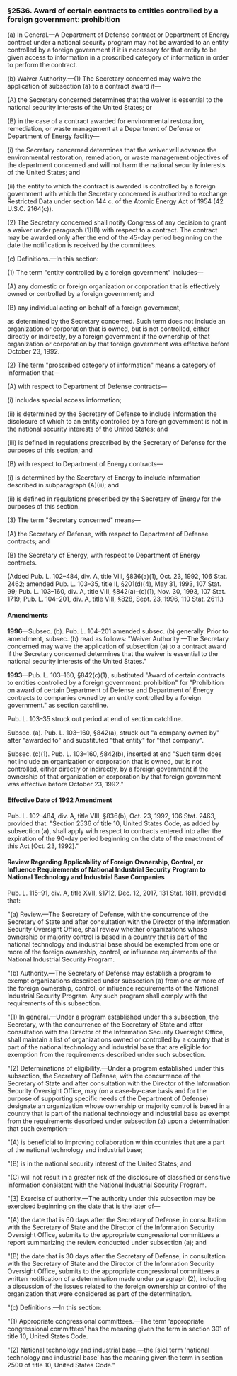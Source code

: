 ### §2536. Award of certain contracts to entities controlled by a foreign government: prohibition ###

(a) In General.—A Department of Defense contract or Department of Energy contract under a national security program may not be awarded to an entity controlled by a foreign government if it is necessary for that entity to be given access to information in a proscribed category of information in order to perform the contract.

(b) Waiver Authority.—(1) The Secretary concerned may waive the application of subsection (a) to a contract award if—

(A) the Secretary concerned determines that the waiver is essential to the national security interests of the United States; or

(B) in the case of a contract awarded for environmental restoration, remediation, or waste management at a Department of Defense or Department of Energy facility—

(i) the Secretary concerned determines that the waiver will advance the environmental restoration, remediation, or waste management objectives of the department concerned and will not harm the national security interests of the United States; and

(ii) the entity to which the contract is awarded is controlled by a foreign government with which the Secretary concerned is authorized to exchange Restricted Data under section 144 c. of the Atomic Energy Act of 1954 (42 U.S.C. 2164(c)).

(2) The Secretary concerned shall notify Congress of any decision to grant a waiver under paragraph (1)(B) with respect to a contract. The contract may be awarded only after the end of the 45-day period beginning on the date the notification is received by the committees.

(c) Definitions.—In this section:

(1) The term "entity controlled by a foreign government" includes—

(A) any domestic or foreign organization or corporation that is effectively owned or controlled by a foreign government; and

(B) any individual acting on behalf of a foreign government,

as determined by the Secretary concerned. Such term does not include an organization or corporation that is owned, but is not controlled, either directly or indirectly, by a foreign government if the ownership of that organization or corporation by that foreign government was effective before October 23, 1992.

(2) The term "proscribed category of information" means a category of information that—

(A) with respect to Department of Defense contracts—

(i) includes special access information;

(ii) is determined by the Secretary of Defense to include information the disclosure of which to an entity controlled by a foreign government is not in the national security interests of the United States; and

(iii) is defined in regulations prescribed by the Secretary of Defense for the purposes of this section; and

(B) with respect to Department of Energy contracts—

(i) is determined by the Secretary of Energy to include information described in subparagraph (A)(ii); and

(ii) is defined in regulations prescribed by the Secretary of Energy for the purposes of this section.

(3) The term "Secretary concerned" means—

(A) the Secretary of Defense, with respect to Department of Defense contracts; and

(B) the Secretary of Energy, with respect to Department of Energy contracts.

(Added Pub. L. 102–484, div. A, title VIII, §836(a)(1), Oct. 23, 1992, 106 Stat. 2462; amended Pub. L. 103–35, title II, §201(d)(4), May 31, 1993, 107 Stat. 99; Pub. L. 103–160, div. A, title VIII, §842(a)–(c)(1), Nov. 30, 1993, 107 Stat. 1719; Pub. L. 104–201, div. A, title VIII, §828, Sept. 23, 1996, 110 Stat. 2611.)

#### Amendments ####

**1996**—Subsec. (b). Pub. L. 104–201 amended subsec. (b) generally. Prior to amendment, subsec. (b) read as follows: "Waiver Authority.—The Secretary concerned may waive the application of subsection (a) to a contract award if the Secretary concerned determines that the waiver is essential to the national security interests of the United States."

**1993**—Pub. L. 103–160, §842(c)(1), substituted "Award of certain contracts to entities controlled by a foreign government: prohibition" for "Prohibition on award of certain Department of Defense and Department of Energy contracts to companies owned by an entity controlled by a foreign government." as section catchline.

Pub. L. 103–35 struck out period at end of section catchline.

Subsec. (a). Pub. L. 103–160, §842(a), struck out "a company owned by" after "awarded to" and substituted "that entity" for "that company".

Subsec. (c)(1). Pub. L. 103–160, §842(b), inserted at end "Such term does not include an organization or corporation that is owned, but is not controlled, either directly or indirectly, by a foreign government if the ownership of that organization or corporation by that foreign government was effective before October 23, 1992."

#### Effective Date of 1992 Amendment ####

Pub. L. 102–484, div. A, title VIII, §836(b), Oct. 23, 1992, 106 Stat. 2463, provided that: "Section 2536 of title 10, United States Code, as added by subsection (a), shall apply with respect to contracts entered into after the expiration of the 90-day period beginning on the date of the enactment of this Act [Oct. 23, 1992]."

#### Review Regarding Applicability of Foreign Ownership, Control, or Influence Requirements of National Industrial Security Program to National Technology and Industrial Base Companies ####

Pub. L. 115–91, div. A, title XVII, §1712, Dec. 12, 2017, 131 Stat. 1811, provided that:

"(a) Review.—The Secretary of Defense, with the concurrence of the Secretary of State and after consultation with the Director of the Information Security Oversight Office, shall review whether organizations whose ownership or majority control is based in a country that is part of the national technology and industrial base should be exempted from one or more of the foreign ownership, control, or influence requirements of the National Industrial Security Program.

"(b) Authority.—The Secretary of Defense may establish a program to exempt organizations described under subsection (a) from one or more of the foreign ownership, control, or influence requirements of the National Industrial Security Program. Any such program shall comply with the requirements of this subsection.

"(1) In general.—Under a program established under this subsection, the Secretary, with the concurrence of the Secretary of State and after consultation with the Director of the Information Security Oversight Office, shall maintain a list of organizations owned or controlled by a country that is part of the national technology and industrial base that are eligible for exemption from the requirements described under such subsection.

"(2) Determinations of eligibility.—Under a program established under this subsection, the Secretary of Defense, with the concurrence of the Secretary of State and after consultation with the Director of the Information Security Oversight Office, may (on a case-by-case basis and for the purpose of supporting specific needs of the Department of Defense) designate an organization whose ownership or majority control is based in a country that is part of the national technology and industrial base as exempt from the requirements described under subsection (a) upon a determination that such exemption—

"(A) is beneficial to improving collaboration within countries that are a part of the national technology and industrial base;

"(B) is in the national security interest of the United States; and

"(C) will not result in a greater risk of the disclosure of classified or sensitive information consistent with the National Industrial Security Program.

"(3) Exercise of authority.—The authority under this subsection may be exercised beginning on the date that is the later of—

"(A) the date that is 60 days after the Secretary of Defense, in consultation with the Secretary of State and the Director of the Information Security Oversight Office, submits to the appropriate congressional committees a report summarizing the review conducted under subsection (a); and

"(B) the date that is 30 days after the Secretary of Defense, in consultation with the Secretary of State and the Director of the Information Security Oversight Office, submits to the appropriate congressional committees a written notification of a determination made under paragraph (2), including a discussion of the issues related to the foreign ownership or control of the organization that were considered as part of the determination.

"(c) Definitions.—In this section:

"(1) Appropriate congressional committees.—The term 'appropriate congressional committees' has the meaning given the term in section 301 of title 10, United States Code.

"(2) National technology and industrial base.—the [sic] term 'national technology and industrial base' has the meaning given the term in section 2500 of title 10, United States Code."